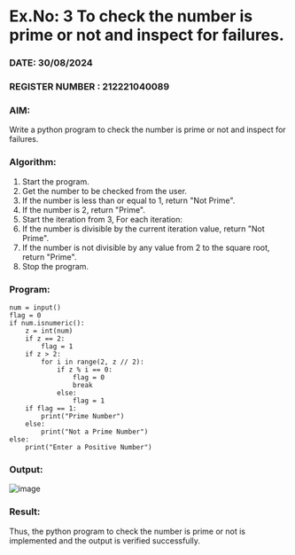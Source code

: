 # Ex.No: 3 To check the number is prime or not and inspect for failures.
 
### DATE: 30/08/2024                                                                         
### REGISTER NUMBER : 212221040089
### AIM: 
Write a python program to check the number is prime or not and inspect for failures.
 
### Algorithm:
1. Start the program.
2. Get the number to be checked from the user.
3. If the number is less than or equal to 1, return "Not Prime".
4. If the number is 2, return "Prime".
5. Start the iteration from 3, For each iteration:
6. If the number is divisible by the current iteration value, return "Not Prime".
7. If the number is not divisible by any value from 2 to the square root, return "Prime".
8. Stop the program.

### Program:
```
num = input()
flag = 0
if num.isnumeric():
    z = int(num)
    if z == 2:
        flag = 1
    if z > 2:
        for i in range(2, z // 2):
            if z % i == 0:
                flag = 0
                break
            else:
                flag = 1
    if flag == 1:
        print("Prime Number")
    else:
        print("Not a Prime Number")
else:
    print("Enter a Positive Number")

```
### Output:

![image](https://github.com/user-attachments/assets/ad76cbfc-4f19-4f2c-8250-09cada8768b0)


### Result:
Thus, the python program to check the number is prime or not is implemented and the output is verified successfully.

